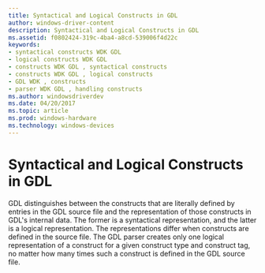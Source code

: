 ```yaml
---
title: Syntactical and Logical Constructs in GDL
author: windows-driver-content
description: Syntactical and Logical Constructs in GDL
ms.assetid: f0802424-319c-4ba4-a8cd-539006f4d22c
keywords:
- syntactical constructs WDK GDL
- logical constructs WDK GDL
- constructs WDK GDL , syntactical constructs
- constructs WDK GDL , logical constructs
- GDL WDK , constructs
- parser WDK GDL , handling constructs
ms.author: windowsdriverdev
ms.date: 04/20/2017
ms.topic: article
ms.prod: windows-hardware
ms.technology: windows-devices
---
```


# Syntactical and Logical Constructs in GDL


GDL distinguishes between the constructs that are literally defined by entries in the GDL source file and the representation of those constructs in GDL's internal data. The former is a syntactical representation, and the latter is a logical representation. The representations differ when constructs are defined in the source file. The GDL parser creates only one logical representation of a construct for a given construct type and construct tag, no matter how many times such a construct is defined in the GDL source file.

 

 




